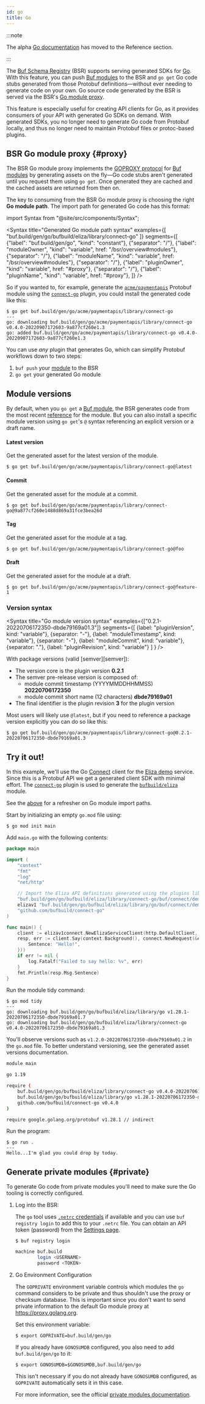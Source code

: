 ```yaml
---
id: go
title: Go
---
```


:::note

The alpha [Go documentation](../../reference/deprecated/remote-generation/go.mdx) has moved to the Reference section.

:::

The [Buf Schema Registry](../../bsr/overview.mdx) (BSR) supports serving generated SDKs for [Go].
With this feature, you can push [Buf modules][modules] to the BSR and `go get` Go code stubs generated
from those Protobuf definitions&mdash;without ever needing to generate code on your own. Go source code
generated by the BSR is served via the BSR's [Go module proxy](#proxy).

This feature is especially useful for creating API clients for Go, as it provides consumers of your
API with generated Go SDKs on demand. With generated SDKs, you no longer need to generate Go code
from Protobuf locally, and thus no longer need to maintain Protobuf files or protoc-based plugins.

## BSR Go module proxy {#proxy}

The BSR Go module proxy implements the [GOPROXY protocol][goproxy] for [Buf modules][modules] by
generating assets on the fly&mdash;Go code stubs aren't generated until you request them using
`go get`. Once generated they are cached and the cached assets are returned from then on.

The key to consuming from the BSR Go module proxy is choosing the right **Go module path**. The
import path for generated Go code has this format:

import Syntax from "@site/src/components/Syntax";

<Syntax
title="Generated Go module path syntax"
examples={[
"buf.build/gen/go/bufbuild/eliza/library/connect-go"
]}
segments={[
{"label": "buf.build/gen/go", "kind": "constant"},
{"separator": "/"},
{"label": "moduleOwner", "kind": "variable", href: "/bsr/overview#modules"},
{"separator": "/"},
{"label": "moduleName", "kind": "variable", href: "/bsr/overview#modules"},
{"separator": "/"},
{"label": "pluginOwner", "kind": "variable", href: "#proxy"},
{"separator": "/"},
{"label": "pluginName", "kind": "variable", href: "#proxy"},
]}
/>

So if you wanted to, for example, generate the [`acme/paymentapis`][api] Protobuf module using the
[`connect-go`][connect-go] plugin, you could install the generated code like this:

```terminal
$ go get buf.build/gen/go/acme/paymentapis/library/connect-go
---
go: downloading buf.build/gen/go/acme/paymentapis/library/connect-go v0.4.0-20220907172603-9a877cf260e1.3
go: added buf.build/gen/go/acme/paymentapis/library/connect-go v0.4.0-20220907172603-9a877cf260e1.3
```

You can use _any_ plugin that generates Go, which can simplify Protobuf workflows down to two
steps:

1. `buf push` your [module][modules] to the BSR
1. `go get` your generated Go module

## Module versions

By default, when you `go get` a [Buf module][modules], the BSR generates code from the most
recent [reference](../overview.mdx#referencing-a-module) for the module. But you can also install a specific module
version using `go get`'s `@` syntax referencing an explicit version or a draft name.

#### Latest version

Get the generated asset for the latest version of the module.

```terminal
$ go get buf.build/gen/go/acme/paymentapis/library/connect-go@latest
```

#### Commit

Get the generated asset for the module at a commit.

```terminal
$ go get buf.build/gen/go/acme/paymentapis/library/connect-go@9a877cf260e1488d869a31fce3bea26d
```

#### Tag

Get the generated asset for the module at a tag.

```terminal
$ go get buf.build/gen/go/acme/paymentapis/library/connect-go@foo
```

#### Draft

Get the generated asset for the module at a draft.

```terminal
$ go get buf.build/gen/go/acme/paymentapis/library/connect-go@feature-1
```

### Version syntax

<Syntax
title="Go module version syntax"
examples={["0.2.1-20220706172350-dbde79169a01.3"]}
segments={[
{label: "pluginVersion", kind: "variable"},
{separator: "-"},
{label: "moduleTimestamp", kind: "variable"},
{separator: "-"},
{label: "moduleCommit", kind: "variable"},
{separator: "."},
{label: "pluginRevision", kind: "variable"}
]
} />

With package versions (valid [semver][semver]):

* The version core is the plugin version **0.2.1**
* The semver pre-release version is composed of:
    * module commit timestamp (YYYYMMDDHHMMSS) **20220706172350**
    * module commit short name (12 characters) **dbde79169a01**
* The final identifier is the plugin revision **3** for the plugin version

Most users will likely use `@latest`, but if you need to reference a package version explicitly you can do so like this:

```terminal
$ go get buf.build/gen/go/acme/paymentapis/library/connect-go@0.2.1-20220706172350-dbde79169a01.3
```

## Try it out!

In this example, we'll use the Go [Connect][connect] client for the [Eliza demo][connect-demo] service. Since
this is a Protobuf API we get a generated client SDK with minimal effort. The
[`connect-go`][connect-go] plugin is used to generate the [`bufbuild/eliza`][eliza-module] module.

See the [above](#proxy) for a refresher on Go module import paths.

Start by initializing an empty `go.mod` file using:

```terminal
$ go mod init main
```

Add `main.go` with the following contents:

```go {10,11}
package main

import (
    "context"
    "fmt"
    "log"
    "net/http"

    // Import the Eliza API definitions generated using the plugins library/go and library/connect-go.
    "buf.build/gen/go/bufbuild/eliza/library/connect-go/buf/connect/demo/eliza/v1/elizav1connect"
    elizav1 "buf.build/gen/go/bufbuild/eliza/library/go/buf/connect/demo/eliza/v1"
    "github.com/bufbuild/connect-go"
)

func main() {
    client := elizav1connect.NewElizaServiceClient(http.DefaultClient, "https://demo.connect.build")
    resp, err := client.Say(context.Background(), connect.NewRequest(&elizav1.SayRequest{
        Sentence: "Hello!",
    }))
    if err != nil {
        log.Fatalf("Failed to say hello: %v", err)
    }
    fmt.Println(resp.Msg.Sentence)
}
```

Run the module tidy command:

```terminal
$ go mod tidy
---
go: downloading buf.build/gen/go/bufbuild/eliza/library/go v1.28.1-20220706172350-dbde79169a01.7
go: downloading buf.build/gen/go/bufbuild/eliza/library/connect-go v0.4.0-20220706172350-dbde79169a01.3
```

You'll observe versions such as `v1.2.0-20220706172350-dbde79169a01.2` in the `go.mod` file. To
better understand versioning, see the generated asset versions documentation.

```sh title="go.mod"
module main

go 1.19

require (
    buf.build/gen/go/bufbuild/eliza/library/connect-go v0.4.0-20220706172350-dbde79169a01.3
    buf.build/gen/go/bufbuild/eliza/library/go v1.28.1-20220706172350-dbde79169a01.7
    github.com/bufbuild/connect-go v0.4.0
)

require google.golang.org/protobuf v1.28.1 // indirect

```

Run the program:

```terminal
$ go run .
---
Hello...I'm glad you could drop by today.
```

## Generate private modules {#private}

To generate Go code from private modules you'll need to make sure the Go tooling is correctly configured.

1. Log into the BSR:

   The `go` tool uses [`.netrc` credentials][netrc] if available and you can use `buf registry login` to add this to
   your `.netrc` file.
   You can obtain an API token (password) from the [Settings page][settings].

    ```terminal
    $ buf registry login
    ```

    ```sh title="~/.netrc"
    machine buf.build
            login <USERNAME>
            password <TOKEN>
    ```

2. Go Environment Configuration

   The `GOPRIVATE` environment variable controls which modules the `go` command considers to be
   private and thus shouldn't use the proxy or checksum database. This is important since you don't
   want to send private information to the default Go module proxy at https://proxy.golang.org.

   Set this environment variable:

    ```terminal
    $ export GOPRIVATE=buf.build/gen/go
    ```

   If you already have `GONOSUMDB` configured, you also need to add `buf.build/gen/go` to it:

    ```terminal
    $ export GONOSUMDB=$GONOSUMDB,buf.build/gen/go
    ```

   This isn't necessary if you do not already have `GONOSUMDB` configured, as `GOPRIVATE`
   automatically sets it in this case.

   For more information, see the official [private modules documentation][private].

[api]: https://buf.build/acme/paymentapis

[go]: https://golang.org

[eliza-module]: https://buf.build/bufbuild/eliza/

[connect]: https://connect.build

[connect-demo]: https://github.com/bufbuild/connect-demo

[connect-go]: https://buf.build/library/connect-go

[goproxy]: https://golang.org/ref/mod#goproxy-protocol

[modules]: docs/bsr/overview.mdx#modules

[netrc]: https://golang.org/ref/mod#private-module-proxy-auth

[private]: https://golang.org/ref/mod#private-modules

[settings]: https://buf.build/settings/user
